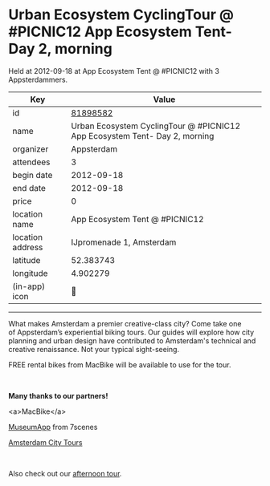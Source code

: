 # Urban Ecosystem CyclingTour @ #PICNIC12 App Ecosystem Tent- Day 2, morning
Held at 2012-09-18 at App Ecosystem Tent @ #PICNIC12 with 3 Appsterdammers.
        
|Key|Value
|---|---|
|id|[81898582](https://www.meetup.com/appsterdam/events/81898582/)|
|name|Urban Ecosystem CyclingTour @ #PICNIC12 App Ecosystem Tent- Day 2, morning|
|organizer|Appsterdam|
|attendees|3|
|begin date|2012-09-18|
|end date|2012-09-18|
|price|0|
|location name|App Ecosystem Tent @ #PICNIC12|
|location address|IJpromenade 1, Amsterdam|
|latitude|52.383743|
|longitude|4.902279|
|(in-app) icon|🧺|

---

What makes Amsterdam a premier creative-class city? Come take one of Appsterdam’s experiential biking tours. Our guides will explore how city planning and urban design have contributed to Amsterdam's technical and creative renaissance. Not your typical sight-seeing.

FREE rental bikes from MacBike will be available to use for the tour.

 

**Many thanks to our partners!**

&lt;a&gt;MacBike&lt;/a&gt;

[MuseumApp](http://www.museumapp.nl/) from 7scenes

[Amsterdam City Tours](http://www.amsterdamcitytours.com/)

 

Also check out our [afternoon tour](http://meetup.appsterdam.rs/events/81890372/).

 

 


